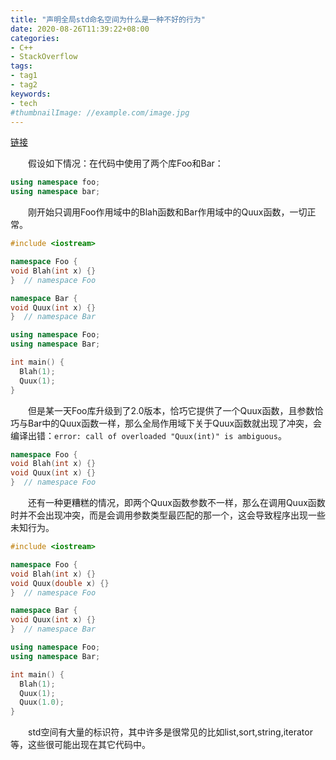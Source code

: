 ```yaml
---
title: "声明全局std命名空间为什么是一种不好的行为"
date: 2020-08-26T11:39:22+08:00
categories:
- C++
- StackOverflow
tags:
- tag1
- tag2
keywords:
- tech
#thumbnailImage: //example.com/image.jpg
---
```

[链接](https://stackoverflow.com/questions/1452721/why-is-using-namespace-std-considered-bad-practice)
<!--more-->
　　假设如下情况：在代码中使用了两个库Foo和Bar：
```cpp
using namespace foo;
using namespace bar;
```

　　刚开始只调用Foo作用域中的Blah函数和Bar作用域中的Quux函数，一切正常。
```cpp
#include <iostream>

namespace Foo {
void Blah(int x) {}
}  // namespace Foo

namespace Bar {
void Quux(int x) {}
}  // namespace Bar

using namespace Foo;
using namespace Bar;

int main() {
  Blah(1);
  Quux(1);
}
```

　　但是某一天Foo库升级到了2.0版本，恰巧它提供了一个Quux函数，且参数恰巧与Bar中的Quux函数一样，那么全局作用域下关于Quux函数就出现了冲突，会编译出错：`error: call of overloaded "Quux(int)" is ambiguous`。
```cpp
namespace Foo {
void Blah(int x) {}
void Quux(int x) {}
}  // namespace Foo
```

　　还有一种更糟糕的情况，即两个Quux函数参数不一样，那么在调用Quux函数时并不会出现冲突，而是会调用参数类型最匹配的那一个，这会导致程序出现一些未知行为。
```cpp
#include <iostream>

namespace Foo {
void Blah(int x) {}
void Quux(double x) {}
}  // namespace Foo

namespace Bar {
void Quux(int x) {}
}  // namespace Bar

using namespace Foo;
using namespace Bar;

int main() {
  Blah(1);
  Quux(1);
  Quux(1.0);
}
```

　　std空间有大量的标识符，其中许多是很常见的比如list,sort,string,iterator等，这些很可能出现在其它代码中。